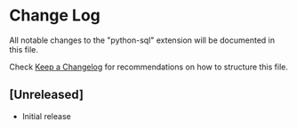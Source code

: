 # Change Log

All notable changes to the "python-sql" extension will be documented in this file.

Check [Keep a Changelog](http://keepachangelog.com/) for recommendations on how to structure this file.

## [Unreleased]

- Initial release